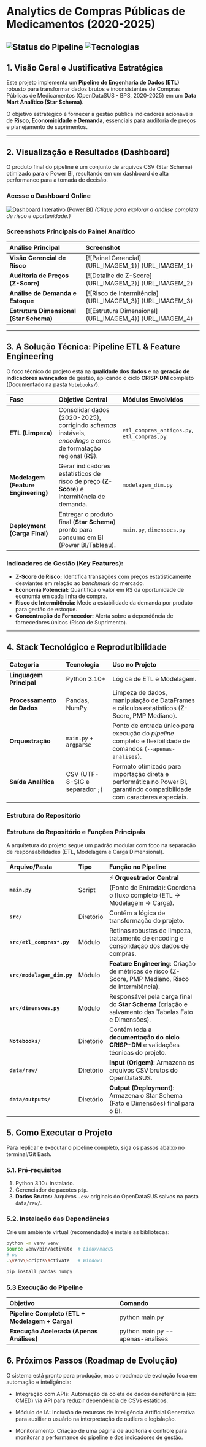 #  Analytics de Compras Públicas de Medicamentos (2020-2025)

![Status do Pipeline](https://img.shields.io/badge/Status-Estável_e_Orquestrado-brightgreen)
![Tecnologias](https://img.shields.io/badge/Stack-Python%20%7C%20Pandas%20%7C%20BI-blue)
---

##  1. Visão Geral e Justificativa Estratégica

Este projeto implementa um **Pipeline de Engenharia de Dados (ETL)** robusto para transformar dados brutos e inconsistentes de Compras Públicas de Medicamentos (OpenDataSUS - BPS, 2020-2025) em um **Data Mart Analítico (Star Schema)**.

O objetivo estratégico é fornecer à gestão pública indicadores acionáveis de **Risco, Economicidade e Demanda**, essenciais para auditoria de preços e planejamento de suprimentos.

---

##  2. Visualização e Resultados (Dashboard)

O produto final do pipeline é um conjunto de arquivos CSV (Star Schema) otimizado para o Power BI, resultando em um dashboard de alta performance para a tomada de decisão.

###  Acesse o Dashboard Online

[![Dashboard Interativo (Power BI)](https://img.shields.io/badge/Acessar%20o%20Dashboard%20Online-2dede0?style=for-the-badge&logo=power-bi)]([URL_DO_DASHBOARD_ONLINE](https://app.powerbi.com/view?r=eyJrIjoiNzA5NWQzYjQtMGFhOS00MzU4LThhNWEtMGFhMTZjNmU2Y2ZmIiwidCI6IjY1OWNlMmI4LTA3MTQtNDE5OC04YzM4LWRjOWI2MGFhYmI1NyJ9))
*(Clique para explorar a análise completa de risco e oportunidade.)*

###  Screenshots Principais do Painel Analítico

| Análise Principal | Screenshot |
| :--- | :--- |
| **Visão Gerencial de Risco** | [![Painel Gerencial] (URL_IMAGEM_1)] (URL_IMAGEM_1) |
| **Auditoria de Preços (Z-Score)** | [![Detalhe do Z-Score] (URL_IMAGEM_2)] (URL_IMAGEM_2) |
| **Análise de Demanda e Estoque** | [![Risco de Intermitência] (URL_IMAGEM_3)] (URL_IMAGEM_3) |
| **Estrutura Dimensional (Star Schema)** | [![Estrutura Dimensional] (URL_IMAGEM_4)] (URL_IMAGEM_4) |

---

##  3. A Solução Técnica: Pipeline ETL & Feature Engineering

O foco técnico do projeto está na **qualidade dos dados** e na **geração de indicadores avançados** de gestão, aplicando o ciclo **CRISP-DM** completo (Documentado na pasta `Notebooks/`).

| Fase | Objetivo Central | Módulos Envolvidos |
| :--- | :--- | :--- |
| **ETL (Limpeza)** | Consolidar dados (2020-2025), corrigindo *schemas* instáveis, *encodings* e erros de formatação regional (R$). | `etl_compras_antigos.py`, `etl_compras.py` |
| **Modelagem (Feature Engineering)**| Gerar indicadores estatísticos de risco de preço (**Z-Score**) e intermitência de demanda. | `modelagem_dim.py` |
| **Deployment (Carga Final)** | Entregar o produto final (**Star Schema**) pronto para consumo em BI (Power BI/Tableau). | `main.py`, `dimensoes.py` |

### **Indicadores de Gestão (Key Features):**

* **Z-Score de Risco:** Identifica transações com preços estatisticamente desviantes em relação ao *benchmark* do mercado.
* **Economia Potencial:** Quantifica o valor em R$ da oportunidade de economia em cada linha de compra.
* **Risco de Intermitência:** Mede a estabilidade da demanda por produto para gestão de estoque.
* **Concentração de Fornecedor:** Alerta sobre a dependência de fornecedores únicos (Risco de Suprimento).

---

##  4. Stack Tecnológico e Reprodutibilidade

| Categoria | Tecnologia | Uso no Projeto |
| :--- | :--- | :--- |
| **Linguagem Principal** | Python 3.10+ | Lógica de ETL e Modelagem. |
| **Processamento de Dados** | Pandas, NumPy | Limpeza de dados, manipulação de DataFrames e cálculos estatísticos (Z-Score, PMP Mediano). |
| **Orquestração** | `main.py` + `argparse` | Ponto de entrada único para execução do *pipeline* completo e flexibilidade de comandos (`--apenas-analises`). |
| **Saída Analítica** | CSV (UTF-8-SIG e separador `;`) | Formato otimizado para importação direta e performática no Power BI, garantindo compatibilidade com caracteres especiais. |

### Estrutura do Repositório

### Estrutura do Repositório e Funções Principais

A arquitetura do projeto segue um padrão modular com foco na separação de responsabilidades (ETL, Modelagem e Carga Dimensional).

| Arquivo/Pasta | Tipo | Função no Pipeline |
| :--- | :--- | :--- |
| **`main.py`** | Script | ⚡ **Orquestrador Central** (Ponto de Entrada): Coordena o fluxo completo (ETL -> Modelagem -> Carga). |
| **`src/`** | Diretório | Contém a lógica de transformação do projeto. |
| **`src/etl_compras*.py`** | Módulo | Rotinas robustas de limpeza, tratamento de encoding e consolidação dos dados de compras. |
| **`src/modelagem_dim.py`**| Módulo | **Feature Engineering**: Criação de métricas de risco (Z-Score, PMP Mediano, Risco de Intermitência). |
| **`src/dimensoes.py`** | Módulo | Responsável pela carga final do **Star Schema** (criação e salvamento das Tabelas Fato e Dimensões). |
| **`Notebooks/`** | Diretório | Contém toda a **documentação do ciclo CRISP-DM** e validações técnicas do projeto. |
| **`data/raw/`** | Diretório | **Input (Origem)**: Armazena os arquivos CSV brutos do OpenDataSUS. |
| **`data/outputs/`** | Diretório | **Output (Deployment)**: Armazena o Star Schema (Fato e Dimensões) final para o BI. |

##  5. Como Executar o Projeto

Para replicar e executar o pipeline completo, siga os passos abaixo no terminal/Git Bash.

### 5.1. Pré-requisitos

1.  Python 3.10+ instalado.
2.  Gerenciador de pacotes `pip`.
3.  **Dados Brutos:** Arquivos `.csv` originais do OpenDataSUS salvos na pasta `data/raw/`.

### 5.2. Instalação das Dependências

Crie um ambiente virtual (recomendado) e instale as bibliotecas:

```bash
python -m venv venv
source venv/bin/activate  # Linux/macOS
# ou
.\venv\Scripts\activate   # Windows

pip install pandas numpy
```

### 5.3 Execução do Pipeline

| Objetivo | Comando | 
| :--- | :--- |
| **Pipeline Completo (ETL + Modelagem + Carga)** | python main.py | 
| **Execução Acelerada (Apenas Análises)** | python main.py --apenas-analises |


## 6. Próximos Passos (Roadmap de Evolução)

O sistema está pronto para produção, mas o roadmap de evolução foca em automação e inteligência:

 - Integração com APIs: Automação da coleta de dados de referência (ex: CMED) via API para reduzir dependência de CSVs estáticos.

 - Módulo de IA: Inclusão de recursos de Inteligência Artificial Generativa para auxiliar o usuário na interpretação de outliers e legislação.

 - Monitoramento: Criação de uma página de auditoria e controle para monitorar a performance do pipeline e dos indicadores de gestão.


